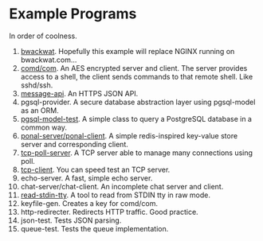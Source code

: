 # Example Programs

In order of coolness.

1. [bwackwat](https://bwackwat.com/). Hopefully this example will replace NGINX running on bwackwat.com...
2. [comd/com](comd.md). An AES encrypted server and client. The server provides access to a shell, the client sends commands to that remote shell. Like sshd/ssh.
3. [message-api](doc/modern-web-monad.md). An HTTPS JSON API.
4. pgsql-provider. A secure database abstraction layer using pgsql-model as an ORM.
5. [pgsql-model-test](doc/pgsql-model.md). A simple class to query a PostgreSQL database in a common way.
6. [ponal-server/ponal-client](doc/ponal.md). A simple redis-inspired key-value store server and corresponding client.
7. [tcp-poll-server](doc/tcp-poll-server.md). A TCP server able to manage many connections using poll.
8. [tcp-client](doc/tcp-client.md). You can speed test an TCP server.
9. echo-server. A fast, simple echo server.
10. chat-server/chat-client. An incomplete chat server and client.
11. [read-stdin-tty](doc/comd.md). A tool to read from STDIN tty in raw mode.
12. keyfile-gen. Creates a key for comd/com.
13. http-redirecter. Redirects HTTP traffic. Good practice.
14. json-test. Tests JSON parsing.
15. queue-test. Tests the queue implementation.
